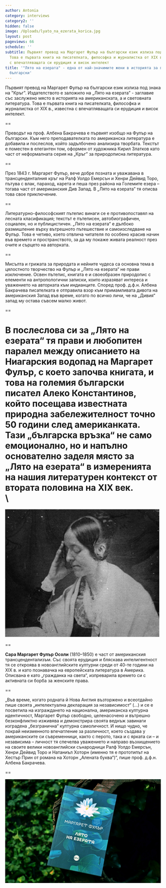 ```yaml
---
author: Antonia
category: interviews
category2: ''
hidden: false
image: /Uploads/lyato_na_ezerata_korica.jpg
layout: post
pageviews: 66
schedule: ''
subtitle: Първият превод на Маргарет Фулър на български език излиза под знака на "Кръг".
  Това е първата книга на писателката, философка и журналистка от XIX в., известна
  с впечатляващата си ерудиция и висок интелект
title: '"Лято на езерата" - една от най-значимите жени в историята за първи път на
  български'
---
```


Първият превод на Маргарет Фулър на български език излиза под знака на "Кръг". Издателството е заложило на „Лято на езерата” - заглавие със заслужено място в историята на американската, а и световната литература. Това е първата книга на писателката, философка и журналистка от XIX в., известна с впечатляващата си ерудиция и висок интелект. 

\==

Преводът на проф. Албена Бакрачева е първият изобщо на Фулър на български. Към него преподавателката по американска литература е добавила и послеслов, който задълбочено анализира творбата. Текстът е поместен в елегантен том, оформен от художника Кирил Златков като част от неформалната серия на „Кръг” за природописна литература. 

\==

През 1843 г. Маргарет Фулър, вече добре позната и уважавана в трансценденталния кръг на Ралф Уолдо Емерсън и Хенри Дейвид Торо, пътува с влак, параход, карета и пеша през района на Големите езера – тогава част от американския Див Запад. В „Лято на езерата” тя описва това свое приключение.

\==

Литературно-философският пътепис винаги се е противопоставял на лесната класификация; текстът е пътеписен, автобиографичен, социален, но и публицистичен. „Лято на езерата“ е дълбоко размишление върху вътрешното пътешествие и самоизследване на Фулър. Това е четиво, което отвлича читателя по особено красив начин във времето и пространството, за да му покаже живата реалност през очите и сърцето на авторката. 

\==

Мисълта и грижата за природата и нейните чудеса са основна тема в цялостното творчество на Фулър и „Лято на езерата“ не прави изключение. Освен пътепис, книгата е и своеобразен природопис с елементи на антропологични записки, които изразяват интереса и уважението на авторката към индианците. Според проф. д.ф.н. Албена Бакрачева писателката е отправила взор към примамливата дивота на американския Запад във време, когато по всичко личи, че на „Дивия“ запад му остава съвсем малко живот. 

\==

В послеслова си за „Лято на езерата“ тя прави и любопитен паралел между описанието на Ниагарския водопад на Маргарет Фулър, с което започва книгата, и това на големия български писател Алеко Константинов, който посещава известната природна забележителност точно 50 години след американката. Тази „българска връзка“ не само емоционално, но и напълно основателно заделя място за „Лято на езерата“ в измеренията на нашия литературен контекст от втората половина на XIX век.\
\
==

![](/Uploads/margaretfuller.jpg)

\==

**Сара Маргарет Фулър Осоли** (1810–1850) е част от американския трансцендентализъм. Със своята ерудиция и бляскава интелигентност тя се откроява в новоанглийските културни среди от 40-те години на XIX в. и като познавачка на европейската литература в Америка. Описвана е като „гражданка на света“, изпреварила времето си с активната си борба за женските права.

\==

„Във време, когато родната й Нова Англия възторжено и всеотдайно пише своята „интелектуална декларация за независимост“ (…) и се е посветила на изграждането на национална, американска културна идентичност, Маргарет Фулър свободно, целенасочено и вътрешно безконфликтно изживява и демонстрира своята веднъж завинаги изградена „безгранична“ културна самоличност. И нищо чудно, че покрай неизменното впечатление за различност, което създава у американските си съвременници, както с перото, така и с ярката си – и независима – личност тя спечелва уважението и направо възхищението на своите велики новоанглийски сънародници Ралф Уолдо Емерсън, Хенри Дейвид Торо и Натаниъл Хоторн (именно тя е прототипът на Хестър Прин от романа на Хоторн „Алената буква“)“, пише проф. д.ф.н. Албена Бакрачева.

\==

![](/Uploads/lyato_na_ezerata_snimka.jpg)